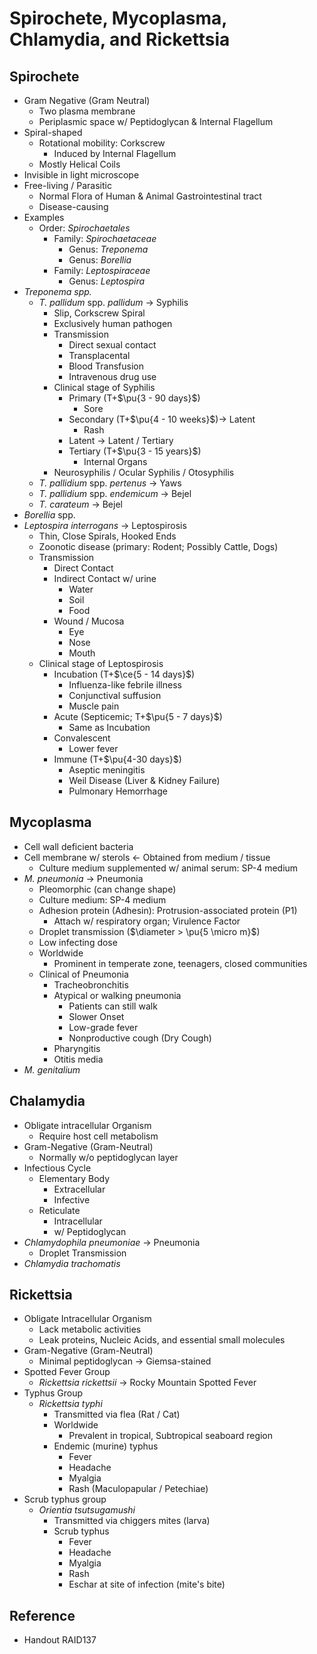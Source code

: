 # Spirochete, Mycoplasma, Chlamydia, and Rickettsia

## Spirochete

* Gram Negative (Gram Neutral)
  * Two plasma membrane
  * Periplasmic space w/ Peptidoglycan & Internal Flagellum
* Spiral-shaped
  * Rotational mobility: Corkscrew
    * Induced by Internal Flagellum
  * Mostly Helical Coils
* Invisible in light microscope
* Free-living / Parasitic
  * Normal Flora of Human & Animal Gastrointestinal tract
  * Disease-causing
* Examples
  * Order: *Spirochaetales*
    * Family: *Spirochaetaceae*
      * Genus: *Treponema*
      * Genus: *Borellia*
    * Family: *Leptospiraceae*
      * Genus: *Leptospira*
* *Treponema spp.*
  * *T. pallidum* spp. *pallidum* → Syphilis
    * Slip, Corkscrew Spiral
    * Exclusively human pathogen
    * Transmission
      * Direct sexual contact
      * Transplacental
      * Blood Transfusion
      * Intravenous drug use
    * Clinical stage of Syphilis
      * Primary (T+$\pu{3 - 90 days}$)
        * Sore
      * Secondary (T+$\pu{4 - 10 weeks}$)→ Latent
        * Rash
      * Latent → Latent / Tertiary
      * Tertiary (T+$\pu{3 - 15 years}$)
        * Internal Organs
    * Neurosyphilis / Ocular Syphilis / Otosyphilis
  * *T. pallidium* spp. *pertenus* → Yaws
  * *T. pallidium* spp. *endemicum* → Bejel
  * *T. carateum* → Bejel
* *Borellia* spp.
* *Leptospira interrogans* → Leptospirosis
  * Thin, Close Spirals, Hooked Ends
  * Zoonotic disease (primary: Rodent; Possibly Cattle, Dogs)
  * Transmission
    * Direct Contact
    * Indirect Contact w/ urine
      * Water
      * Soil
      * Food
    * Wound / Mucosa
      * Eye
      * Nose
      * Mouth
  * Clinical stage of Leptospirosis
    * Incubation (T+$\ce{5 - 14 days}$)
      * Influenza-like febrile illness
      * Conjunctival suffusion
      * Muscle pain
    * Acute (Septicemic; T+$\pu{5 - 7 days}$)
      * Same as Incubation
    * Convalescent
      * Lower fever
    * Immune (T+$\pu{4-30 days}$)
      * Aseptic meningitis
      * Weil Disease (Liver & Kidney Failure)
      * Pulmonary Hemorrhage

## Mycoplasma

* Cell wall deficient bacteria
* Cell membrane w/ sterols ← Obtained from medium / tissue
  * Culture medium supplemented w/ animal serum: SP-4 medium
* *M. pneumonia* → Pneumonia
  * Pleomorphic (can change shape)
  * Culture medium: SP-4 medium
  * Adhesion protein (Adhesin): Protrusion-associated protein (P1)
    * Attach w/ respiratory organ; Virulence Factor
  * Droplet transmission ($\diameter > \pu{5 \micro m}$)
  * Low infecting dose
  * Worldwide
    * Prominent in temperate zone, teenagers, closed communities
  * Clinical of Pneumonia
    * Tracheobronchitis
    * Atypical or walking pneumonia
      * Patients can still walk
      * Slower Onset
      * Low-grade fever
      * Nonproductive cough (Dry Cough)
    * Pharyngitis
    * Otitis media
* *M. genitalium*

## Chalamydia

* Obligate intracellular Organism
  * Require host cell metabolism
* Gram-Negative (Gram-Neutral)
  * Normally w/o peptidoglycan layer
* Infectious Cycle
  * Elementary Body
    * Extracellular
    * Infective
  * Reticulate
    * Intracellular
    * w/ Peptidoglycan
* *Chlamydophila pneumoniae* → Pneumonia
  * Droplet Transmission
* *Chlamydia trachomatis*

## Rickettsia

* Obligate Intracellular Organism
  * Lack metabolic activities
  * Leak proteins, Nucleic Acids, and essential small molecules
* Gram-Negative (Gram-Neutral)
  * Minimal peptidoglycan → Giemsa-stained
* Spotted Fever Group
  * *Rickettsia rickettsii* → Rocky Mountain Spotted Fever
* Typhus Group
  * *Rickettsia typhi*
    * Transmitted via flea (Rat / Cat)
    * Worldwide
      * Prevalent in tropical, Subtropical seaboard region
    * Endemic (murine) typhus
      * Fever
      * Headache
      * Myalgia
      * Rash (Maculopapular / Petechiae)
* Scrub typhus group
  * *Orientia tsutsugamushi*
    * Transmitted via chiggers mites (larva)
    * Scrub typhus
      * Fever
      * Headache
      * Myalgia
      * Rash
      * Eschar at site of infection (mite's bite)

## Reference

* Handout RAID137
